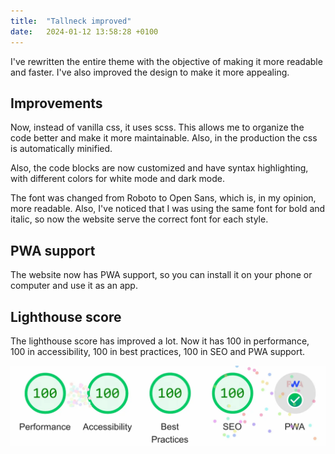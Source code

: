```yaml
---
title:  "Tallneck improved"
date:   2024-01-12 13:58:28 +0100
---
```


I've rewritten the entire theme with the objective of making it more readable and faster. I've also improved the design to make it more appealing.

## Improvements

Now, instead of vanilla css, it uses scss. This allows me to organize the code better and make it more maintainable. Also, in the production the css is automatically minified.

Also, the code blocks are now customized and have syntax highlighting, with different colors for white mode and dark mode.

The font was changed from Roboto to Open Sans, which is, in my opinion, more readable. Also, I've noticed that I was using the same font for bold and italic, so now the website serve the correct font for each style.

## PWA support

The website now has PWA support, so you can install it on your phone or computer and use it as an app.

## Lighthouse score

The lighthouse score has improved a lot. Now it has 100 in performance, 100 in accessibility, 100 in best practices, 100 in SEO and PWA support.

![Lighthouse score](/assets/images/posts/tallneck_improvements/lighthouse_screenshot.webp "Lighthouse score")